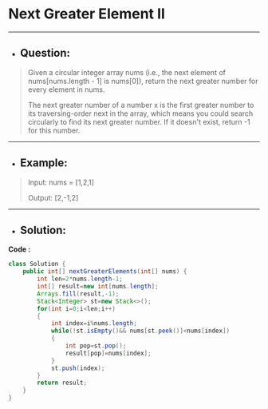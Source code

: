 # Next Greater Element II
--- 
- ## Question:
> Given a circular integer array nums (i.e., the next element of nums[nums.length - 1] is nums[0]), return the next greater number for every element in nums.
> 
> The next greater number of a number x is the first greater number to its traversing-order next in the array, which means you could search circularly to find its next greater number. If it doesn't exist, return -1 for this number.
---
- ## Example:
> Input: nums = [1,2,1]
> 
> Output: [2,-1,2]
---
- ## Solution:
**Code :**
```java
class Solution {
    public int[] nextGreaterElements(int[] nums) {
        int len=2*nums.length-1;
        int[] result=new int[nums.length];
        Arrays.fill(result,-1);
        Stack<Integer> st=new Stack<>();
        for(int i=0;i<len;i++)
        {
            int index=i%nums.length;
            while(!st.isEmpty()&& nums[st.peek()]<nums[index])
            {
                int pop=st.pop();
                result[pop]=nums[index];
            }
            st.push(index);
        }
        return result;
    }
}
